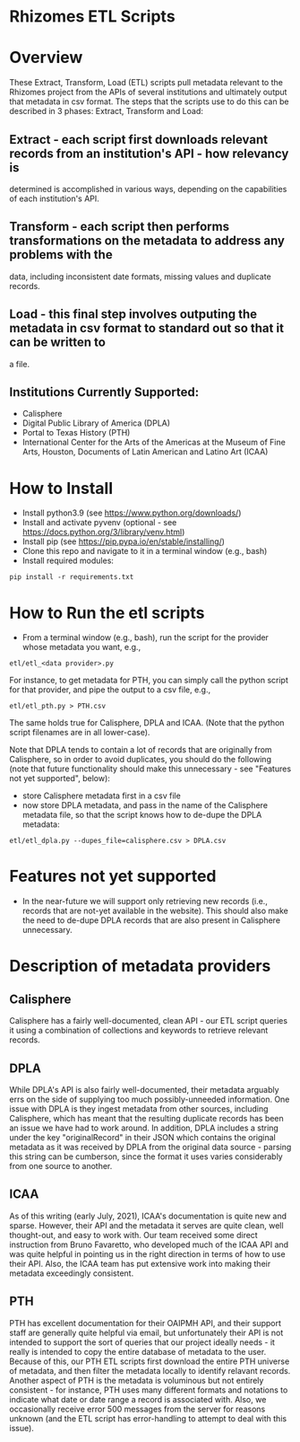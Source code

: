 # Rhizomes ETL Scripts 

# Overview 

These Extract, Transform, Load (ETL) scripts pull metadata relevant to the Rhizomes project
from the APIs of several institutions and ultimately output that metadata in csv format.
The steps that the scripts use to do this can be described in 3 phases: Extract, Transform and Load:

## Extract - each script first downloads relevant records from an institution's API - how relevancy is
determined is accomplished in various ways, depending on the capabilities of each institution's API.

## Transform - each script then performs transformations on the metadata to address any problems with the
data, including inconsistent date formats, missing values and duplicate records.

## Load - this final step involves outputing the metadata in csv format to standard out so that it can be written to
a file.

## Institutions Currently Supported:

- Calisphere
- Digital Public Library of America (DPLA)
- Portal to Texas History (PTH)
- International Center for the Arts of the Americas at the Museum of Fine Arts, Houston, Documents of Latin American and Latino Art (ICAA)


# How to Install

- Install python3.9 (see https://www.python.org/downloads/)
- Install and activate pyvenv (optional - see https://docs.python.org/3/library/venv.html)
- Install pip (see https://pip.pypa.io/en/stable/installing/)
- Clone this repo and navigate to it in a terminal window (e.g., bash)
- Install required modules:

```
pip install -r requirements.txt
```

# How to Run the etl scripts

- From a terminal window (e.g., bash), run the script for the provider whose metadata you want, e.g., 

```
etl/etl_<data provider>.py
```

For instance, to get metadata for PTH, you can simply call the python script for that provider, and pipe the output to a csv file, e.g.,

```
etl/etl_pth.py > PTH.csv
```

The same holds true for Calisphere, DPLA and ICAA. (Note that the python script filenames are in all lower-case).


Note that DPLA tends to contain a lot of records that are originally from Calisphere, so in order to avoid duplicates, you should do the following (note
that future functionality should make this unnecessary - see "Features not yet supported", below):

- store Calisphere metadata first in a csv file
- now store DPLA metadata, and pass in the name of the Calisphere metadata file, so that the script knows how to de-dupe the DPLA metadata:

```
etl/etl_dpla.py --dupes_file=calisphere.csv > DPLA.csv
```

# Features not yet supported 

- In the near-future we will support only retrieving new records (i.e., records that are not-yet available in the website). This should
also make the need to de-dupe DPLA records that are also present in Calisphere unnecessary.

# Description of metadata providers 

## Calisphere 

Calisphere has a fairly well-documented, clean API - our ETL script queries it using a combination of collections and keywords to retrieve
relevant records.

## DPLA 

While DPLA's API is also fairly well-documented, their metadata arguably errs on the side of supplying too much possibly-unneeded information.
One issue with DPLA is they ingest metadata from other sources, including Calisphere, which has meant that the resulting duplicate records
has been an issue we have had to work around. In addition, DPLA includes a string under the key "originalRecord" in their JSON which contains
the original metadata as it was received by DPLA from the original data source - parsing this string can be cumberson, since the format it
uses varies considerably from one source to another.

## ICAA 

As of this writing (early July, 2021), ICAA's documentation is quite new and sparse. However, their API and the metadata it serves
are quite clean, well thought-out, and easy to work with. Our team received some direct instruction from Bruno Favaretto, who developed
much of the ICAA API and was quite helpful in pointing us in the right direction in terms of how to use their API. Also, the ICAA team
has put extensive work into making their metadata exceedingly consistent.

## PTH 

PTH has excellent documentation for their OAIPMH API, and their support staff are generally quite helpful via email, but unfortunately
their API is not intended to support the sort of queries that our project ideally needs - it really is intended to copy the entire
database of metadata to the user. Because of this, our PTH ETL scripts first download the entire PTH universe of metadata, and then
filter the metadata locally to identify relavant records. Another aspect of PTH is the metadata is voluminous but not entirely consistent -
for instance, PTH uses many different formats and notations to indicate what date or date range a record is associated with. Also, we
occasionally receive error 500 messages from the server for reasons unknown (and the ETL script has error-handling to attempt to deal with this issue).
